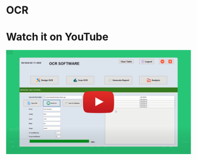 # OCR

# Watch it on YouTube 
[![IMAGE ALT TEXT HERE](https://github.com/rikirrulla/OCR/blob/master/listaocr.png)](https://www.youtube.com/watch?v=yRAuxeWpK84)
